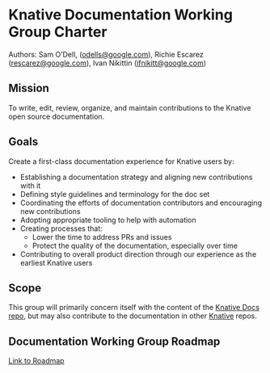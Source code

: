 # Knative Documentation Working Group Charter

Authors: Sam O’Dell, ([odells@google.com](mailto:odells@google.com)), Richie Escarez ([rescarez@google.com](mailto:rescarez@google.com)), Ivan Nikittin ([ifnikitt@google.com](mailto:ifnikitt@google.com))

## Mission

To write, edit, review, organize, and maintain contributions to the Knative open source documentation.

## Goals

Create a first-class documentation experience for Knative users by:

- Establishing a documentation strategy and aligning new contributions with it
- Defining style guidelines and terminology for the doc set
- Coordinating the efforts of documentation contributors and encouraging new contributions
- Adopting appropriate tooling to help with automation
- Creating processes that:
  - Lower the time to address PRs and issues
  - Protect the quality of the documentation, especially over time
- Contributing to overall product direction through our experience as the earliest Knative users

## Scope

This group will primarily concern itself with the content of the [Knative Docs repo](https://github.com/knative/docs), but may also contribute to the documentation in other [Knative](https://github.com/knative) repos.

## Documentation Working Group Roadmap

[Link to Roadmap](https://docs.google.com/document/d/1A0H2lpH8FQ0RQxkdXbLz-tbFsM4qtUByARPHkLuDOdw/edit#)
